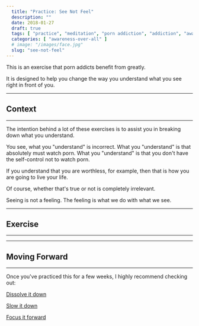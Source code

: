 ```yaml
---
  title: "Practice: See Not Feel"
  description: ""
  date: 2018-01-27
  draft: true
  tags: [ "practice", "meditation", "porn addiction", "addiction", "awareness", "awareness exercises", "perspective", "nofap", "neverfap", "neverfap deluxe" ]
  categories: [ "awareness-over-all" ]
  # image: "/images/face.jpg"
  slug: "see-not-feel"
---
```


This is an exercise that porn addicts benefit from greatly.

It is designed to help you change the way you understand what you see right in front of you.

<hr />

## Context

<hr />

The intention behind a lot of these exercises is to assist you in breaking down what you understand.

You see, what you "understand" is incorrect. What you "understand" is that absolutely must watch porn. What you "understand" is that you don't have the self-control not to watch porn. 

If you understand that you are worthless, for example, then that is how you are going to live your life.

Of course, whether that's true or not is completely irrelevant.





Seeing is not a feeling. The feeling is what we do with what we see. 




<hr />

## Exercise

<hr />


<hr />

## Moving Forward

<hr />

Once you've practiced this for a few weeks, I highly recommend checking out: 

<a class="link" href="/guide/dissolve-it-down">Dissolve it down</a>

<a class="link" href="/guide/slow-it-down">Slow it down</a>

<a class="link" href="/guide/focus-it-forward">Focus it forward</a>

<!-- 
## Additional Resources  -->

<!-- maybe link to other  -->

